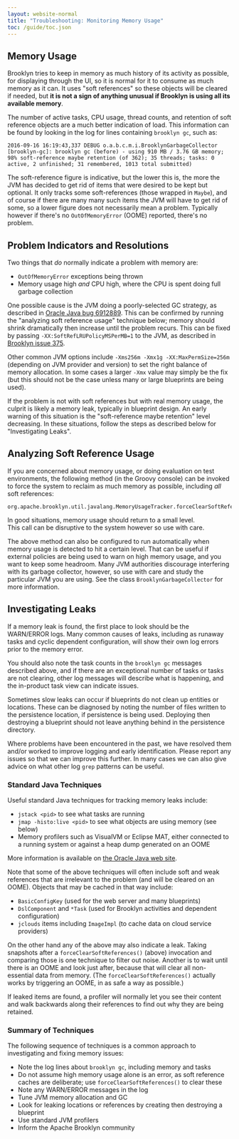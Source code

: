 ```yaml
---
layout: website-normal
title: "Troubleshooting: Monitoring Memory Usage"
toc: /guide/toc.json
---
```


## Memory Usage

Brooklyn tries to keep in memory as much history of its activity as possible,
for displaying through the UI, so it is normal for it to consume as much memory
as it can.  It uses "soft references" so these objects will be cleared if needed,
but **it is not a sign of anything unusual if Brooklyn is using all its available memory**.

The number of active tasks, CPU usage, thread counts, and 
retention of soft reference objects are a much better indication of load.
This information can be found by looking in the log for lines containing
`brooklyn gc`, such as:

    2016-09-16 16:19:43,337 DEBUG o.a.b.c.m.i.BrooklynGarbageCollector [brooklyn-gc]: brooklyn gc (before) - using 910 MB / 3.76 GB memory; 98% soft-reference maybe retention (of 362); 35 threads; tasks: 0 active, 2 unfinished; 31 remembered, 1013 total submitted) 

The soft-reference figure is indicative, but the lower this is, the more
the JVM has decided to get rid of items that were desired to be kept but optional.
It only tracks some soft-references (those wrapped in `Maybe`),
and of course if there are many many such items the JVM will have to get rid
of some, so a lower figure does not necessarily mean a problem.
Typically however if there's no `OutOfMemoryError` (OOME) reported,
there's no problem.


## Problem Indicators and Resolutions

Two things that *do* normally indicate a problem with memory are:

* `OutOfMemoryError` exceptions being thrown
* Memory usage high *and* CPU high, where the CPU is spent doing full garbage collection

One possible cause is the JVM doing a poorly-selected GC strategy,
as described in [Oracle Java bug 6912889](http://bugs.java.com/bugdatabase/view_bug.do?bug_id=6912889).
This can be confirmed by running the "analyzing soft reference usage" technique below;
memory should shrink dramatically then increase until the problem recurs.
This can be fixed by passing `-XX:SoftRefLRUPolicyMSPerMB=1` to the JVM,
as described in [Brooklyn issue 375](https://issues.apache.org/jira/browse/BROOKLYN-375).

Other common JVM options include `-Xms256m -Xmx1g -XX:MaxPermSize=256m`
(depending on JVM provider and version) to set the right balance of memory allocation.
In some cases a larger `-Xmx` value may simply be the fix
(but this should not be the case unless many or large blueprints are being used).

If the problem is not with soft references but with real memory usage,
the culprit is likely a memory leak, typically in blueprint design.
An early warning of this situation is the "soft-reference maybe retention" level decreasing.
In these situations, follow the steps as described below for "Investigating Leaks".


## Analyzing Soft Reference Usage

If you are concerned about memory usage, or doing evaluation on test environments, 
the following method (in the Groovy console) can be invoked to force the system to
reclaim as much memory as possible, including *all* soft references:

    org.apache.brooklyn.util.javalang.MemoryUsageTracker.forceClearSoftReferences()

In good situations, memory usage should return to a small level.  
This call can be disruptive to the system however so use with care.

The above method can also be configured to run automatically when memory usage 
is detected to hit a certain level.  That can be useful if external policies are
being used to warn on high memory usage, and you want to keep some headroom.
Many JVM authorities discourage interfering with its garbage collector, however,
so use with care and study the particular JVM you are using.
See the class `BrooklynGarbageCollector` for more information.


## Investigating Leaks

If a memory leak is found, the first place to look should be the WARN/ERROR logs.
Many common causes of leaks, including as runaway tasks and cyclic dependent configuration,
will show their own log errors prior to the memory error.

You should also note the task counts in the `brooklyn gc` messages described above,
and if there are an exceptional number of tasks or tasks are not clearing,
other log messages will describe what is happening, and the in-product task
view can indicate issues. 

Sometimes slow leaks can occur if blueprints do not clean up entities or locations.
These can be diagnosed by noting the number of files written to the persistence location,
if persistence is being used.  Deploying then destroying a blueprint should not leave
anything behind in the persistence directory.

Where problems have been encountered in the past, we have resolved them and/or
worked to improve logging and early identification.
Please report any issues so that we can improve this further.
In many cases we can also give advice on what other log `grep` patterns can be useful.


### Standard Java Techniques

Useful standard Java techniques for tracking memory leaks include:

* `jstack <pid>` to see what tasks are running
* `jmap -histo:live <pid>` to see what objects are using memory (see below)
* Memory profilers such as VisualVM or Eclipse MAT, either connected to a running system or
  against a heap dump generated on an OOME

More information is available on [the Oracle Java web site](https://docs.oracle.com/javase/7/docs/webnotes/tsg/TSG-VM/html/memleaks.html).

Note that some of the above techniques will often include soft and weak references that are irrelevant
to the problem (and will be cleared on an OOME). Objects that may be cached in that way include:

* `BasicConfigKey` (used for the web server and many blueprints)
* `DslComponent` and `*Task` (used for Brooklyn activities and dependent configuration)
* `jclouds` items including `ImageImpl` (to cache data on cloud service providers)

On the other hand any of the above may also indicate a leak.
Taking snapshots after a `forceClearSoftReferences()` (above) invocation and comparing those
is one technique to filter out noise.  Another is to wait until there is an OOME
and look just after, because that will clear all non-essential data from memory.
(The `forceClearSoftReferences()` actually works by triggering an OOME, in as safe 
a way as possible.)

If leaked items are found, a profiler will normally let you see their content
and walk backwards along their references to find out why they are being retained.


### Summary of Techniques

The following sequence of techniques is a common approach to investigating and fixing memory issues:

* Note the log lines about `brooklyn gc`, including memory and tasks
* Do not assume high memory usage alone is an error, as soft reference caches are deliberate; 
  use `forceClearSoftReferences()` to clear these
* Note any WARN/ERROR messages in the log
* Tune JVM memory allocation and GC
* Look for leaking locations or references by creating then destroying a blueprint
* Use standard JVM profilers
* Inform the Apache Brooklyn community


